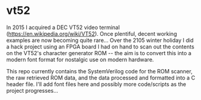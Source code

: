 # vt52

In 2015 I acquired a DEC VT52 video terminal (https://en.wikipedia.org/wiki/VT52).  Once plentiful, decent working examples are now becoming quite rare...  Over the 2105 winter holiday I did a hack project using an FPGA board I had on hand to scan out the contents on the VT52's character generator ROM -- the aim is to convert this into a modern font format for nostalgic use on modern hardware.

This repo currently contains the SystemVerilog code for the ROM scanner, the raw retrieved ROM data, and the data processed and formatted into a C header file.  I'll add font files here and possibly more code/scripts as the project progresses...
